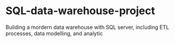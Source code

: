 # SQL-data-warehouse-project
Building a mordern data warehouse with SQL server, including ETL processes, data modelling, and analytic
